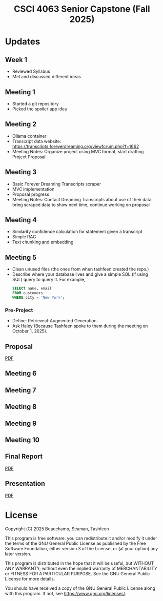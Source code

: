 <h1 align="center">CSCI 4063 Senior Capstone (Fall 2025)</h1>

# Updates

## Week 1

- Reviewed Syllabus
- Met and discussed different ideas

## Meeting 1

- Started a git repository
- Picked the spoiler app idea

## Meeting 2

- Ollama container
- Transcript data website: https://transcripts.foreverdreaming.org/viewforum.php?f=1662
- Meeting Notes: Organize project using MVC format, start drafting Project Proposal

## Meeting 3

- Basic Forever Dreaming Transcripts scraper
- MVC implementation
- Proposal progress
- Meeting Notes: Contact Dreaming Transcripts about use of their data,
  bring scraped data to show next time, continue working on proposal

## Meeting 4

- Similarity confidence calculation for statement given a transcript
- Simple RAG
- Text chunking and embedding

## Meeting 5

- Clean unused files (the ones from when tashfeen created the repo.)
- Describe where your database lives and give a simple SQL (if using
  SQL) query to query it. For example,
  ```SQL
  SELECT name, email
  FROM customers
  WHERE city = 'New York';
  ```

### Pre-Project

- Define: Retrieveal-Augmented Generation.
- Ask Haley (Because Tashfeen spoke to them during the meeting on October
  1, 2025).

## Proposal

[PDF](docs/proposal/proposal.pdf)

## Meeting 6

<!-- - Write bullet notes here. -->

## Meeting 7

<!-- - Write bullet notes here. -->

## Meeting 8

<!-- - Write bullet notes here. -->

## Meeting 9

<!-- - Write bullet notes here. -->

## Meeting 10

<!-- - Write bullet notes here. -->

## Final Report

[PDF](docs/final/report.pdf)

## Presentation

[PDF](docs/presentation/presentation.pdf)

# License

Copyright (C) 2025 Beauchamp, Seaman, Tashfeen

This program is free software: you can redistribute it and/or modify
it under the terms of the GNU General Public License as published by
the Free Software Foundation, either version 3 of the License, or
(at your option) any later version.

This program is distributed in the hope that it will be useful,
but WITHOUT ANY WARRANTY; without even the implied warranty of
MERCHANTABILITY or FITNESS FOR A PARTICULAR PURPOSE. See the
GNU General Public License for more details.

You should have received a copy of the GNU General Public License
along with this program. If not, see <https://www.gnu.org/licenses/>.

